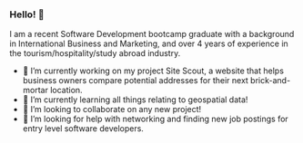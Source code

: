 ### Hello! 👋
I am a recent Software Development bootcamp graduate with a background in International Business and Marketing, and over 4 years of experience in the tourism/hospitality/study abroad industry.

* 🔭 I’m currently working on my project Site Scout, a website that helps business owners compare potential addresses for their next brick-and-mortar location.
* 🌱 I’m currently learning all things relating to geospatial data! 
* 👯 I’m looking to collaborate on any new project!
* 🤔 I’m looking for help with networking and finding new job postings for entry level software developers.


<!--
**jenslawless/jenslawless** is a ✨ _special_ ✨ repository because its `README.md` (this file) appears on your GitHub profile.

Here are some ideas to get you started:

- 🔭 I’m currently working on ...
- 🌱 I’m currently learning ...
- 👯 I’m looking to collaborate on ...
- 🤔 I’m looking for help with ...
- 💬 Ask me about ...
- 📫 How to reach me: ...
- 😄 Pronouns: ...
- ⚡ Fun fact: ...
-->
